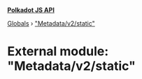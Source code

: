 **[Polkadot JS API](../README.md)**

[Globals](../globals.md) › [&quot;Metadata/v2/static&quot;](_metadata_v2_static_.md)

# External module: "Metadata/v2/static"

